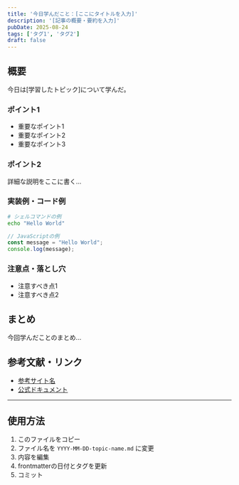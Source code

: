 ```yaml
---
title: '今日学んだこと：[ここにタイトルを入力]'
description: '[記事の概要・要約を入力]'
pubDate: 2025-08-24
tags: ['タグ1', 'タグ2']
draft: false
---
```


## 概要

今日は[学習したトピック]について学んだ。


### ポイント1

- 重要なポイント1
- 重要なポイント2
- 重要なポイント3

### ポイント2

詳細な説明をここに書く...

### 実装例・コード例

```bash
# シェルコマンドの例
echo "Hello World"
```

```javascript
// JavaScriptの例
const message = "Hello World";
console.log(message);
```

### 注意点・落とし穴

- 注意すべき点1
- 注意すべき点2

## まとめ

今回学んだことのまとめ...

## 参考文献・リンク

- [参考サイト名](https://example.com)
- [公式ドキュメント](https://docs.example.com)

---

## 使用方法
1. このファイルをコピー
2. ファイル名を `YYYY-MM-DD-topic-name.md` に変更
3. 内容を編集
4. frontmatterの日付とタグを更新
5. コミット